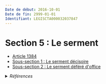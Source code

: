 ```yaml
---
Date de début: 2016-10-01
Date de fin: 2999-01-01
Identifiant: LEGISCTA000032037847
---
```


<h1>Section 5 : Le serment</h1>

- [Article 1384](article_1384.md)
- [Sous-section 1 : Le serment décisoire](sous-section_1/README.md)
- [Sous-section 2 : Le serment déféré d'office](sous-section_2/README.md)

<details>
  <summary><em>Références</em></summary>

  <h2>Articles faisant référence à la section</h2>
  
  <ul>
    <li>
      <a href="https://legal.tricoteuses.fr//redirection/LEGIARTI000032006595?vers=git&vers=legifrance">Ordonnance n° 2016-131 du 10 février 2016 portant réforme du droit des contrats, du régime général et de la preuve des obligations - article 4 ENTIEREMENT_MODIF</a> CREE source
    </li>
  </ul>
</details>
